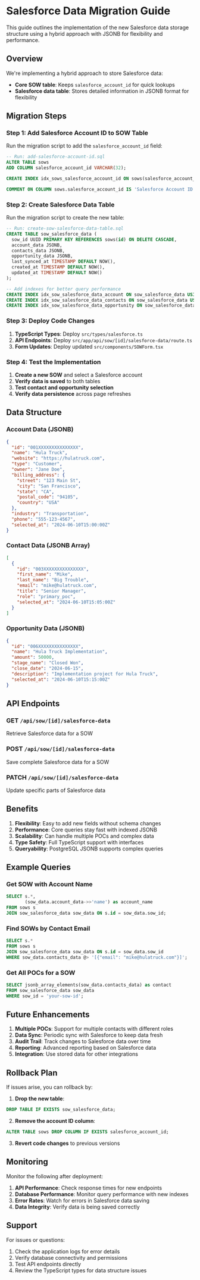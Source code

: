 # Salesforce Data Migration Guide

This guide outlines the implementation of the new Salesforce data storage structure using a hybrid approach with JSONB for flexibility and performance.

## Overview

We're implementing a hybrid approach to store Salesforce data:
- **Core SOW table**: Keeps `salesforce_account_id` for quick lookups
- **Salesforce data table**: Stores detailed information in JSONB format for flexibility

## Migration Steps

### Step 1: Add Salesforce Account ID to SOW Table

Run the migration script to add the `salesforce_account_id` field:

```sql
-- Run: add-salesforce-account-id.sql
ALTER TABLE sows 
ADD COLUMN salesforce_account_id VARCHAR(32);

CREATE INDEX idx_sows_salesforce_account_id ON sows(salesforce_account_id);

COMMENT ON COLUMN sows.salesforce_account_id IS 'Salesforce Account ID (18-character unique identifier) for linking to Salesforce account records';
```

### Step 2: Create Salesforce Data Table

Run the migration script to create the new table:

```sql
-- Run: create-sow-salesforce-data-table.sql
CREATE TABLE sow_salesforce_data (
  sow_id UUID PRIMARY KEY REFERENCES sows(id) ON DELETE CASCADE,
  account_data JSONB,
  contacts_data JSONB,
  opportunity_data JSONB,
  last_synced_at TIMESTAMP DEFAULT NOW(),
  created_at TIMESTAMP DEFAULT NOW(),
  updated_at TIMESTAMP DEFAULT NOW()
);

-- Add indexes for better query performance
CREATE INDEX idx_sow_salesforce_data_account ON sow_salesforce_data USING GIN (account_data);
CREATE INDEX idx_sow_salesforce_data_contacts ON sow_salesforce_data USING GIN (contacts_data);
CREATE INDEX idx_sow_salesforce_data_opportunity ON sow_salesforce_data USING GIN (opportunity_data);
```

### Step 3: Deploy Code Changes

1. **TypeScript Types**: Deploy `src/types/salesforce.ts`
2. **API Endpoints**: Deploy `src/app/api/sow/[id]/salesforce-data/route.ts`
3. **Form Updates**: Deploy updated `src/components/SOWForm.tsx`

### Step 4: Test the Implementation

1. **Create a new SOW** and select a Salesforce account
2. **Verify data is saved** to both tables
3. **Test contact and opportunity selection**
4. **Verify data persistence** across page refreshes

## Data Structure

### Account Data (JSONB)
```json
{
  "id": "001XXXXXXXXXXXXXXX",
  "name": "Hula Truck",
  "website": "https://hulatruck.com",
  "type": "Customer",
  "owner": "Jane Doe",
  "billing_address": {
    "street": "123 Main St",
    "city": "San Francisco",
    "state": "CA",
    "postal_code": "94105",
    "country": "USA"
  },
  "industry": "Transportation",
  "phone": "555-123-4567",
  "selected_at": "2024-06-10T15:00:00Z"
}
```

### Contact Data (JSONB Array)
```json
[
  {
    "id": "003XXXXXXXXXXXXXXX",
    "first_name": "Mike",
    "last_name": "Big Trouble",
    "email": "mike@hulatruck.com",
    "title": "Senior Manager",
    "role": "primary_poc",
    "selected_at": "2024-06-10T15:05:00Z"
  }
]
```

### Opportunity Data (JSONB)
```json
{
  "id": "006XXXXXXXXXXXXXXX",
  "name": "Hula Truck Implementation",
  "amount": 50000,
  "stage_name": "Closed Won",
  "close_date": "2024-06-15",
  "description": "Implementation project for Hula Truck",
  "selected_at": "2024-06-10T15:15:00Z"
}
```

## API Endpoints

### GET `/api/sow/[id]/salesforce-data`
Retrieve Salesforce data for a SOW

### POST `/api/sow/[id]/salesforce-data`
Save complete Salesforce data for a SOW

### PATCH `/api/sow/[id]/salesforce-data`
Update specific parts of Salesforce data

## Benefits

1. **Flexibility**: Easy to add new fields without schema changes
2. **Performance**: Core queries stay fast with indexed JSONB
3. **Scalability**: Can handle multiple POCs and complex data
4. **Type Safety**: Full TypeScript support with interfaces
5. **Queryability**: PostgreSQL JSONB supports complex queries

## Example Queries

### Get SOW with Account Name
```sql
SELECT s.*, 
       (sow_data.account_data->>'name') as account_name
FROM sows s
JOIN sow_salesforce_data sow_data ON s.id = sow_data.sow_id;
```

### Find SOWs by Contact Email
```sql
SELECT s.* 
FROM sows s
JOIN sow_salesforce_data sow_data ON s.id = sow_data.sow_id
WHERE sow_data.contacts_data @> '[{"email": "mike@hulatruck.com"}]';
```

### Get All POCs for a SOW
```sql
SELECT jsonb_array_elements(sow_data.contacts_data) as contact
FROM sow_salesforce_data sow_data
WHERE sow_id = 'your-sow-id';
```

## Future Enhancements

1. **Multiple POCs**: Support for multiple contacts with different roles
2. **Data Sync**: Periodic sync with Salesforce to keep data fresh
3. **Audit Trail**: Track changes to Salesforce data over time
4. **Reporting**: Advanced reporting based on Salesforce data
5. **Integration**: Use stored data for other integrations

## Rollback Plan

If issues arise, you can rollback by:

1. **Drop the new table**:
```sql
DROP TABLE IF EXISTS sow_salesforce_data;
```

2. **Remove the account ID column**:
```sql
ALTER TABLE sows DROP COLUMN IF EXISTS salesforce_account_id;
```

3. **Revert code changes** to previous versions

## Monitoring

Monitor the following after deployment:

1. **API Performance**: Check response times for new endpoints
2. **Database Performance**: Monitor query performance with new indexes
3. **Error Rates**: Watch for errors in Salesforce data saving
4. **Data Integrity**: Verify data is being saved correctly

## Support

For issues or questions:
1. Check the application logs for error details
2. Verify database connectivity and permissions
3. Test API endpoints directly
4. Review the TypeScript types for data structure issues 